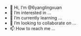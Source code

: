 - 👋 Hi, I’m @6yanglingxuan
- 👀 I’m interested in ...
- 🌱 I’m currently learning ...
- 💞️ I’m looking to collaborate on ...
- 📫 How to reach me ...

<!---
6yanglingxuan/6yanglingxuan is a ✨ special ✨ repository because its `README.md` (this file) appears on your GitHub profile.
You can click the Preview link to take a look at your changes.
--->
